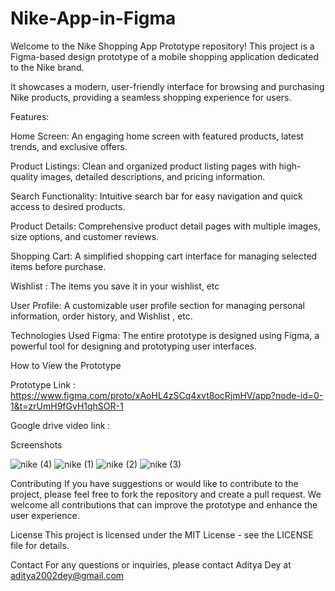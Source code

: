 # Nike-App-in-Figma
Welcome to the Nike Shopping App Prototype repository! 
This project is a Figma-based design prototype of a mobile shopping application dedicated to the Nike brand.

It showcases a modern, user-friendly interface for browsing and purchasing Nike products, providing a seamless shopping experience for users.

Features:

Home Screen: An engaging home screen with featured products, latest trends, and exclusive offers.

Product Listings: Clean and organized product listing pages with high-quality images, detailed descriptions, and pricing information.

Search Functionality: Intuitive search bar for easy navigation and quick access to desired products.

Product Details: Comprehensive product detail pages with multiple images, size options, and customer reviews.

Shopping Cart: A simplified shopping cart interface for managing selected items before purchase.

Wishlist : The items you save it in your wishlist, etc

User Profile: A customizable user profile section for managing personal information, order history, and Wishlist , etc.

Technologies Used
Figma: The entire prototype is designed using Figma, a powerful tool for designing and prototyping user interfaces.

How to View the Prototype

Prototype Link : https://www.figma.com/proto/xAoHL4zSCq4xvt8ocRjmHV/app?node-id=0-1&t=zrUmH9fGvH1qhSOR-1

Google drive video link :  

Screenshots

![nike  (4)](https://github.com/Aditya-Dey012/Nike-App-in-Figma/assets/90100042/32ec565b-79d8-49fc-a463-d3a6bc173db3)
![nike  (1)](https://github.com/Aditya-Dey012/Nike-App-in-Figma/assets/90100042/6cb03e79-cf7b-495d-a1f4-b45d78f3c530)
![nike  (2)](https://github.com/Aditya-Dey012/Nike-App-in-Figma/assets/90100042/e90eaf4d-0bdd-418e-97e9-cf0c7f1141a4)
![nike  (3)](https://github.com/Aditya-Dey012/Nike-App-in-Figma/assets/90100042/affa7170-a1cc-4692-b1bd-bb7cc0154451)



Contributing
If you have suggestions or would like to contribute to the project, please feel free to fork the repository and create a pull request. We welcome all contributions that can improve the prototype and enhance the user experience.

License
This project is licensed under the MIT License - see the LICENSE file for details.

Contact
For any questions or inquiries, please contact Aditya Dey at aditya2002dey@gmail.com
